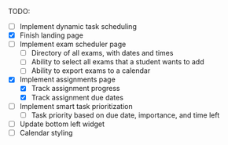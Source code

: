 TODO:
- [ ] Implement dynamic task scheduling
- [x] Finish landing page
- [ ] Implement exam scheduler page
    - [ ] Directory of all exams, with dates and times
    - [ ] Ability to select all exams that a student wants to add
    - [ ] Ability to export exams to a calendar
- [x] Implement assignments page
    - [x] Track assignment progress
    - [x] Track assignment due dates
- [ ] Implement smart task prioritization
    - [ ] Task priority based on due date, importance, and time left
- [ ] Update bottom left widget
- [ ] Calendar styling